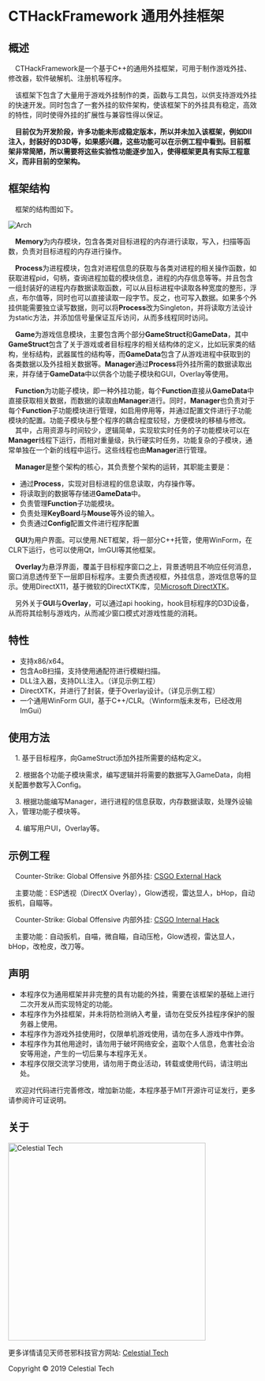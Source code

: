 <h1>CTHackFramework 通用外挂框架</h1>

<h2>概述</h2>
    <p>
        &emsp;CTHackFramework是一个基于C++的通用外挂框架，可用于制作游戏外挂、修改器，软件破解机、注册机等程序。
    </p>
    <p>
        &emsp;该框架下包含了大量用于游戏外挂制作的类，函数与工具包，以供支持游戏外挂的快速开发。同时包含了一套外挂的软件架构，使该框架下的外挂具有稳定，高效的特性，同时使得外挂的扩展性与兼容性得以保证。
    </p>
    
   <p>
        &emsp;<b>目前仅为开发阶段，许多功能未形成稳定版本，所以并未加入该框架，例如Dll注入，封装好的D3D等，如果感兴趣，这些功能可以在示例工程中看到。目前框架非常简陋，所以需要将这些实验性功能逐步加入，使得框架更具有实际工程意义，而非目前的空架构。</b>
    </p>
        
<h2>框架结构</h2>
	<p>&emsp;框架的结构图如下。</p>
        <img src="https://github.com/CelestialTS/CTHackFramework/blob/master/res/arch.png" alt="Arch">
    <p>
        &emsp;<b>Memory</b>为内存模块，包含各类对目标进程的内存进行读取，写入，扫描等函数，负责对目标进程的内存进行操作。
    </p>
    <p>
        &emsp;<b>Process</b>为进程模块，包含对进程信息的获取与各类对进程的相关操作函数，如获取进程pid，句柄，查询进程加载的模块信息，进程的内存信息等等。并且包含一组封装好的进程内存数据读取函数，可以从目标进程中读取各种宽度的整形，浮点，布尔值等，同时也可以直接读取一段字节。反之，也可写入数据。如果多个外挂供能需要独立读写数据，则可以将<b>Process</b>改为Singleton，并将读取方法设计为static方法，并添加信号量保证互斥访问，从而多线程同时访问。
    </p>
    <p>
        &emsp;<b>Game</b>为游戏信息模块，主要包含两个部分<b>GameStruct</b>和<b>GameData</b>，其中<b>GameStruct</b>包含了关于游戏或者目标程序的相关结构体的定义，比如玩家类的结构，坐标结构，武器属性的结构等，而<b>GameData</b>包含了从游戏进程中获取到的各类数据以及外挂相关数据等。<b>Manager</b>通过<b>Process</b>将外挂所需的数据读取出来，并存储于<b>GameData</b>中以供各个功能子模块和GUI，Overlay等使用。
    </p>
    <p>
        &emsp;<b>Function</b>为功能子模块，即一种外挂功能，每个<b>Function</b>直接从<b>GameData</b>中直接获取相关数据，而数据的读取由<b>Manager</b>进行。同时，<b>Manager</b>也负责对于每个<b>Function</b>子功能模块进行管理，如启用停用等，并通过配置文件进行子功能模块的配置。功能子模块与整个程序的耦合程度较轻，方便模块的移植与修改。
        &emsp;其中，占用资源与时间较少，逻辑简单，实现软实时任务的子功能模块可以在<b>Manager</b>线程下运行，而相对重量级，执行硬实时任务，功能复杂的子模块，通常单独在一个新的线程中运行。这些线程也由<b>Manager</b>进行管理。
    </p>
    <p>
        &emsp;<b>Manager</b>是整个架构的核心，其负责整个架构的运转，其职能主要是：
        <ul>
            <li>通过<b>Process</b>，实现对目标进程的信息读取，内存操作等。</li>
            <li>将读取到的数据等存储进<b>GameData</b>中。</li>
            <li>负责管理<b>Function</b>子功能模块。</li>
            <li>负责处理<b>KeyBoard</b>与<b>Mouse</b>等外设的输入。</li>
            <li>负责通过<b>Config</b>配置文件进行程序配置</li>
        </ul>
    </p>
    <p>
        &emsp;<b>GUI</b>为用户界面。可以使用.NET框架，将一部分C++托管，使用WinForm，在CLR下运行，也可以使用Qt，ImGUI等其他框架。
    </p>
    <p> 
        &emsp;<b>Overlay</b>为悬浮界面，覆盖于目标程序窗口之上，背景透明且不响应任何消息，窗口消息透传至下一层即目标程序。主要负责透视框，外挂信息，游戏信息等的显示。使用DirectX11，基于微软的DirectXTK库，见<a href="https://github.com/microsoft/DirectXTK">Microsoft DirectXTK</a>。
    </p>
     <p> 
        &emsp;另外关于<b>GUI</b>与<b>Overlay</b>，可以通过api hooking，hook目标程序的D3D设备，从而将其绘制与游戏内，从而减少窗口模式对游戏性能的消耗。
    </p>
<h2>特性</h2>
    <ul>
        <li>支持x86/x64。</li>
        <li>包含AoB扫描，支持使用通配符进行模糊扫描。</li>
        <li>DLL注入器，支持DLL注入。（详见示例工程）</li>
        <li>DirectXTK，并进行了封装，便于Overlay设计。（详见示例工程）</li>
        <li>一个通用WinForm GUI，基于C++/CLR。（Winform版未发布，已经改用ImGui）</li>
    </ul>
<h2>使用方法</h2>
    <p>&emsp;1. 基于目标程序，向GameStruct添加外挂所需要的结构定义。</p>
    <p>&emsp;2. 根据各个功能子模块需求，编写逻辑并将需要的数据写入GameData，向相关配置参数写入Config。</p>
    <p>&emsp;3. 根据功能编写Manager，进行进程的信息获取，内存数据读取，处理外设输入，管理功能子模块等。</p>
    <p>&emsp;4. 编写用户UI，Overlay等。</p>
<h2>示例工程</h2>
    <p>&emsp;Counter-Strike: Global Offensive 外部外挂: <a href="https://github.com/CelestialTS/CSGO-External-Hack">CSGO External Hack</a></p>
    <p>&emsp;主要功能：ESP透视（DirectX Overlay），Glow透视，雷达显人，bHop，自动扳机，自瞄等。</p>
    <p>&emsp;Counter-Strike: Global Offensive 内部外挂: <a href="https://github.com/CelestialTS/CSGO-Internal-Hack">CSGO Internal Hack</a></p>
    <p>&emsp;主要功能：自动扳机，自喵，微自瞄，自动压枪，Glow透视，雷达显人，bHop，改枪皮，改刀等。</p>
<h2>声明</h2>
<ul>
    <li>本程序仅为通用框架并非完整的具有功能的外挂，需要在该框架的基础上进行二次开发从而实现特定的功能。</li>
    <li>本程序作为外挂框架，并未将防检测纳入考量，请勿在受反外挂程序保护的服务器上使用。</li>
    <li>本程序作为游戏外挂使用时，仅限单机游戏使用，请勿在多人游戏中作弊。</li>
    <li>本程序作为其他用途时，请勿用于破坏网络安全，盗取个人信息，危害社会治安等用途，产生的一切后果与本程序无关。</li>
    <li>本程序仅限交流学习使用，请勿用于商业活动，转载或使用代码，请注明出处。</li>
</ul>
    <p>&emsp;欢迎对代码进行完善修改，增加新功能，本程序基于MIT开源许可证发行，更多请参阅许可证说明。</p>
<h2>关于</h2>
    <img src="https://github.com/CelestialTS/CTHackFramework/blob/master/res/logo.png" alt="Celestial Tech" width=400 height="=100">
    <p>更多详情请见天师苍邪科技官方网站: <a href="http://www.tianshicangxie.com">Celestial Tech</a></p>
    <p>Copyright © 2019 Celestial Tech</p>    
       
